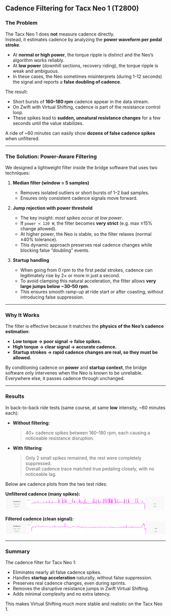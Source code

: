 ## Cadence Filtering for Tacx Neo 1 (T2800)

### The Problem
The Tacx Neo 1 does **not** measure cadence directly.  
Instead, it estimates cadence by analyzing the **power waveform per pedal stroke**.  

- At **normal or high power**, the torque ripple is distinct and the Neo’s algorithm works reliably.  
- At **low power** (downhill sections, recovery riding), the torque ripple is weak and ambiguous.  
- In these cases, the Neo sometimes misinterprets (during 1-12 seconds) the signal and reports a **false doubling of cadence**.  

The result:  
- Short bursts of **160–180 rpm** cadence appear in the data stream.  
- On Zwift with Virtual Shifting, cadence is part of the resistance control loop.  
- These spikes lead to **sudden, unnatural resistance changes** for a few seconds until the value stabilizes.  

A ride of ~60 minutes can easily show **dozens of false cadence spikes** when unfiltered.

---

### The Solution: Power-Aware Filtering
We designed a lightweight filter inside the bridge software that uses two techniques:

1. **Median filter (window = 5 samples)**  
   - Removes isolated outliers or short bursts of 1–2 bad samples.  
   - Ensures only consistent cadence signals move forward.  

2. **Jump rejection with power threshold**  
   - The key insight: *most spikes occur at low power*.  
   - If `power < 120 W`, the filter becomes **very strict** (e.g. max ±15% change allowed).  
   - At higher power, the Neo is stable, so the filter relaxes (normal ±40% tolerance).  
   - This dynamic approach preserves real cadence changes while blocking false “doubling” events.  
   
3. **Startup handling**  
   - When going from 0 rpm to the first pedal strokes, cadence can legitimately rise by 2× or more in just a second.  
   - To avoid clamping this natural acceleration, the filter allows **very large jumps below ~30–50 rpm**.  
   - This ensures smooth ramp-up at ride start or after coasting, without introducing false suppression.  

---

### Why It Works
The filter is effective because it matches the **physics of the Neo’s cadence estimation**:  
- **Low torque → poor signal → false spikes.**  
- **High torque → clear signal → accurate cadence.**  
- **Startup strokes → rapid cadence changes are real, so they must be allowed.**  

By conditioning cadence on **power** and **startup context**, the bridge software only intervenes when the Neo is known to be unreliable. Everywhere else, it passes cadence through unchanged.

---

### Results
In back-to-back ride tests (same course, at same **low** intensity, ~60 minutes each):

- **Without filtering**:  
  > 40+ cadence spikes between 160–180 rpm, each causing a noticeable resistance disruption.  

- **With filtering**:  
  > Only 2 small spikes remained, the rest were completely suppressed.  
  > Overall cadence trace matched true pedaling closely, with no noticeable lag.  

Below are cadence plots from the two test rides:

**Unfiltered cadence (many spikes):**  
![Cadence without filter](../media/cadence_unfiltered.png)

**Filtered cadence (clean signal):**  
![Cadence with filter](../media/cadence_filtered.png)

---

### Summary
The cadence filter for Tacx Neo 1:  
- Eliminates nearly all false cadence spikes.  
- Handles **startup acceleration** naturally, without false suppression.  
- Preserves real cadence changes, even during sprints.  
- Removes the disruptive resistance jumps in Zwift Virtual Shifting.  
- Adds minimal complexity and no extra latency.  

This makes Virtual Shifting much more stable and realistic on the Tacx Neo 1.

